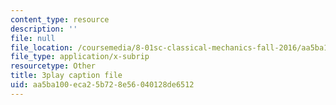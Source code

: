```yaml
---
content_type: resource
description: ''
file: null
file_location: /coursemedia/8-01sc-classical-mechanics-fall-2016/aa5ba100eca25b728e56040128de6512_1BU28txGAFI.vtt
file_type: application/x-subrip
resourcetype: Other
title: 3play caption file
uid: aa5ba100-eca2-5b72-8e56-040128de6512
---
```

